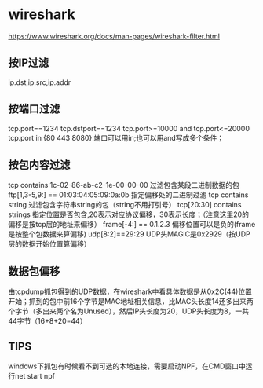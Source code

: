 

wireshark
=====================================
https://www.wireshark.org/docs/man-pages/wireshark-filter.html



按IP过滤
--------------------------------------
ip.dst,ip.src,ip.addr


按端口过滤
--------------------------------------
tcp.port==1234
tcp.dstport==1234
tcp.port>=10000 and tcp.port<=20000
tcp.port in {80 443 8080}	端口可以用in;也可以用and写成多个条件；



按包内容过滤
--------------------------------------
tcp contains 1c-02-86-ab-c2-1e-00-00-00	过滤包含某段二进制数据的包
ftp[1,3-5,9:] == 01:03:04:05:09:0a:0b	指定偏移处的二进制过滤
tcp contains string						过滤包含字符串string的包（string不用打引号）
tcp[20:30]	contains strings			指定位置是否包含,20表示对应协议偏移，30表示长度；（注意这里20的偏移是按tcp层的地址来偏移）
frame[-4:] == 0.1.2.3					偏移位置可以是负的(frame是按整个包数据来算偏移)
udp[8:2]==29:29			UDP头MAGIC是0x2929（按UDP层的数据开始位置算偏移）

数据包偏移
--------------------------------------
由tcpdump抓包得到的UDP数据，在wireshark中看具体数据是从0x2C(44)位置开始；抓到的包中前16个字节是MAC地址相关信息，比MAC头长度14还多出来两个字节（多出来两个名为Unused），然后IP头长度为20，UDP头长度为8，一共44字节（16+8+20=44）



TIPS
--------------------------------------
windows下抓包有时候看不到可选的本地连接，需要启动NPF，在CMD窗口中运行net start npf
